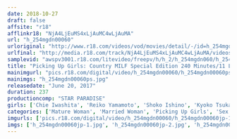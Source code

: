 ```yaml
---
date: 2018-10-27
draft: false
affsite: "r18"
afflinkr18: "NjA4LjEuMS4xLjAuMC4wLjAuMA"
url: "h_254mgdn00060"
urloriginal: "http://www.r18.com/videos/vod/movies/detail/-/id=h_254mgdn00060"
urlfinal: "http://media.r18.com/track/NjA4LjEuMS4xLjAuMC4wLjAuMA/videos/vod/movies/detail/-/id=h_254mgdn00060"
samplevid: "awspv3001.r18.com/litevideo/freepv/h/h_2/h_254mgdn060/h_254mgdn060_dmb_w.mp4"
title: "Picking Up Girls: Country MILF Special Edition 240 Minutes/11 Ladies"
mainimgurl: "pics.r18.com/digital/video/h_254mgdn00060/h_254mgdn00060ps.jpg"
mainimgs: "h_254mgdn00060ps.jpg"
releasedate: "June 20, 2017"
duration: 237
productioncomp: "STAR PARADISE"
girls: ['Chie Iwashita', 'Reiko Yamamoto', 'Shoko Ishino', 'Kyoko Tsukasa', 'Kanae Nakayama']
categories: ['Mature Woman', 'Married Woman', 'Picking Up Girls', 'Sex Toys', 'Over 4 Hours', 'Hi-Def']
imgurls: ['pics.r18.com/digital/video/h_254mgdn00060/h_254mgdn00060jp-1.jpg', 'pics.r18.com/digital/video/h_254mgdn00060/h_254mgdn00060jp-2.jpg', 'pics.r18.com/digital/video/h_254mgdn00060/h_254mgdn00060jp-3.jpg', 'pics.r18.com/digital/video/h_254mgdn00060/h_254mgdn00060jp-4.jpg', 'pics.r18.com/digital/video/h_254mgdn00060/h_254mgdn00060jp-5.jpg', 'pics.r18.com/digital/video/h_254mgdn00060/h_254mgdn00060jp-6.jpg', 'pics.r18.com/digital/video/h_254mgdn00060/h_254mgdn00060jp-7.jpg', 'pics.r18.com/digital/video/h_254mgdn00060/h_254mgdn00060jp-8.jpg', 'pics.r18.com/digital/video/h_254mgdn00060/h_254mgdn00060jp-9.jpg', 'pics.r18.com/digital/video/h_254mgdn00060/h_254mgdn00060jp-10.jpg', 'pics.r18.com/digital/video/h_254mgdn00060/h_254mgdn00060jp-11.jpg', 'pics.r18.com/digital/video/h_254mgdn00060/h_254mgdn00060jp-12.jpg', 'pics.r18.com/digital/video/h_254mgdn00060/h_254mgdn00060jp-13.jpg', 'pics.r18.com/digital/video/h_254mgdn00060/h_254mgdn00060jp-14.jpg', 'pics.r18.com/digital/video/h_254mgdn00060/h_254mgdn00060jp-15.jpg', 'pics.r18.com/digital/video/h_254mgdn00060/h_254mgdn00060jp-16.jpg', 'pics.r18.com/digital/video/h_254mgdn00060/h_254mgdn00060jp-17.jpg', 'pics.r18.com/digital/video/h_254mgdn00060/h_254mgdn00060jp-18.jpg', 'pics.r18.com/digital/video/h_254mgdn00060/h_254mgdn00060jp-19.jpg', 'pics.r18.com/digital/video/h_254mgdn00060/h_254mgdn00060jp-20.jpg']
imgs: ['h_254mgdn00060jp-1.jpg', 'h_254mgdn00060jp-2.jpg', 'h_254mgdn00060jp-3.jpg', 'h_254mgdn00060jp-4.jpg', 'h_254mgdn00060jp-5.jpg', 'h_254mgdn00060jp-6.jpg', 'h_254mgdn00060jp-7.jpg', 'h_254mgdn00060jp-8.jpg', 'h_254mgdn00060jp-9.jpg', 'h_254mgdn00060jp-10.jpg', 'h_254mgdn00060jp-11.jpg', 'h_254mgdn00060jp-12.jpg', 'h_254mgdn00060jp-13.jpg', 'h_254mgdn00060jp-14.jpg', 'h_254mgdn00060jp-15.jpg', 'h_254mgdn00060jp-16.jpg', 'h_254mgdn00060jp-17.jpg', 'h_254mgdn00060jp-18.jpg', 'h_254mgdn00060jp-19.jpg', 'h_254mgdn00060jp-20.jpg']
---
```

